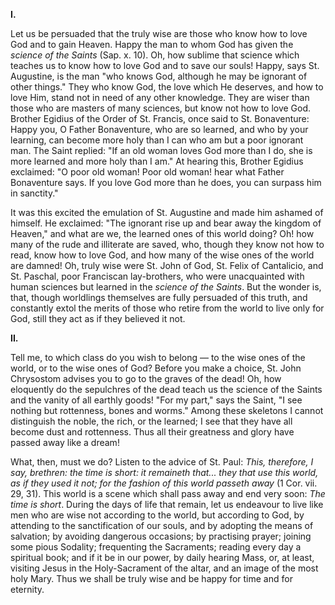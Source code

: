 
**I\.**

Let us be persuaded that the truly wise are those who know how to love God and to gain Heaven. Happy the man to whom God has given the *science of the Saints* (Sap. x. 10). Oh, how sublime that science which teaches us to know how to love God and to save our souls! Happy, says St. Augustine, is the man \"who knows God, although he may be ignorant of other things.\" They who know God, the love which He deserves, and how to love Him, stand not in need of any other knowledge. They are wiser than those who are masters of many sciences, but know not how to love God. Brother Egidius of the Order of St. Francis, once said to St. Bonaventure: Happy you, O Father Bonaventure, who are so learned, and who by your learning, can become more holy than I can who am but a poor ignorant man. The Saint replied: \"If an old woman loves God more than I do, she is more learned and more holy than I am.\" At hearing this, Brother Egidius exclaimed: \"O poor old woman! Poor old woman! hear what Father Bonaventure says. If you love God more than he does, you can surpass him in sanctity.\"

It was this excited the emulation of St. Augustine and made him ashamed of himself. He exclaimed: \"The ignorant rise up and bear away the kingdom of Heaven,\" and what are we, the learned ones of this world doing? Oh! how many of the rude and illiterate are saved, who, though they know not how to read, know how to love God, and how many of the wise ones of the world are damned! Oh, truly wise were St. John of God, St. Felix of Cantalicio, and St. Paschal, poor Franciscan lay-brothers, who were unacquainted with human sciences but learned in the *science of the Saints*. But the wonder is, that, though worldlings themselves are fully persuaded of this truth, and constantly extol the merits of those who retire from the world to live only for God, still they act as if they believed it not.

**II\.**

Tell me, to which class do you wish to belong — to the wise ones of the world, or to the wise ones of God? Before you make a choice, St. John Chrysostom advises you to go to the graves of the dead! Oh, how eloquently do the sepulchres of the dead teach us the science of the Saints and the vanity of all earthly goods! \"For my part,\" says the Saint, \"I see nothing but rottenness, bones and worms.\" Among these skeletons I cannot distinguish the noble, the rich, or the learned; I see that they have all become dust and rottenness. Thus all their greatness and glory have passed away like a dream!

What, then, must we do? Listen to the advice of St. Paul: *This, therefore, I say, brethren: the time is short: it remaineth that... they that use this world, as if they used it not; for the fashion of this world passeth away* (1 Cor. vii. 29, 31). This world is a scene which shall pass away and end very soon: *The time is short*. During the days of life that remain, let us endeavour to live like men who are wise not according to the world, but according to God, by attending to the sanctification of our souls, and by adopting the means of salvation; by avoiding dangerous occasions; by practising prayer; joining some pious Sodality; frequenting the Sacraments; reading every day a spiritual book; and if it be in our power, by daily hearing Mass, or, at least, visiting Jesus in the Holy-Sacrament of the altar, and an image of the most holy Mary. Thus we shall be truly wise and be happy for time and for eternity.

